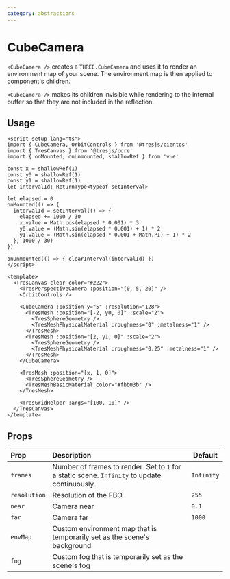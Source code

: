 ```yaml
---
category: abstractions
---
```


# CubeCamera

`<CubeCamera />` creates a `THREE.CubeCamera` and uses it to render an environment map of your scene. The environment map is then applied to component's children.

`<CubeCamera />` makes its children invisible while rendering to the internal buffer so that they are not included in the reflection.

## Usage

```vue demo
<script setup lang="ts">
import { CubeCamera, OrbitControls } from '@tresjs/cientos'
import { TresCanvas } from '@tresjs/core'
import { onMounted, onUnmounted, shallowRef } from 'vue'

const x = shallowRef(1)
const y0 = shallowRef(1)
const y1 = shallowRef(1)
let intervalId: ReturnType<typeof setInterval>

let elapsed = 0
onMounted(() => {
  intervalId = setInterval(() => {
    elapsed += 1000 / 30
    x.value = Math.cos(elapsed * 0.001) * 3
    y0.value = (Math.sin(elapsed * 0.001) + 1) * 2
    y1.value = (Math.sin(elapsed * 0.001 + Math.PI) + 1) * 2
  }, 1000 / 30)
})

onUnmounted(() => { clearInterval(intervalId) })
</script>

<template>
  <TresCanvas clear-color="#222">
    <TresPerspectiveCamera :position="[0, 5, 20]" />
    <OrbitControls />

    <CubeCamera :position-y="5" :resolution="128">
      <TresMesh :position="[-2, y0, 0]" :scale="2">
        <TresSphereGeometry />
        <TresMeshPhysicalMaterial :roughness="0" :metalness="1" />
      </TresMesh>
      <TresMesh :position="[2, y1, 0]" :scale="2">
        <TresSphereGeometry />
        <TresMeshPhysicalMaterial :roughness="0.25" :metalness="1" />
      </TresMesh>
    </CubeCamera>

    <TresMesh :position="[x, 1, 0]">
      <TresSphereGeometry />
      <TresMeshBasicMaterial color="#fbb03b" />
    </TresMesh>

    <TresGridHelper :args="[100, 10]" />
  </TresCanvas>
</template>
```

## Props

| Prop             | Description                                          | Default       |
| :--------------- | :--------------------------------------------------- | ------------- |
| `frames`         | Number of frames to render. Set to `1` for a static scene. `Infinity` to update continuously.  | `Infinity`    |
| `resolution`     | Resolution of the FBO                                | `255`         |
| `near`           | Camera near                                          | `0.1`         |
| `far`            | Camera far                                           | `1000`        |
| `envMap`         | Custom environment map that is temporarily set as the scene's background | |
| `fog`            | Custom fog that is temporarily set as the scene's fog | |
